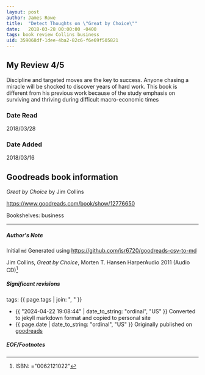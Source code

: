 ```yaml
---
layout: post
author: James Rowe
title:  "Detect Thoughts on \"Great by Choice\""
date:   2018-03-28 00:00:00 -0400
tags: book review Collins business
uid: 359068df-1dee-4ba2-82c6-f6e69f505821
---
```


<!-- highly dependent on how you personally use jekyll templates, and how you want this to show up -->
<!-- escape any jekyll keys with double brackets -->

## My Review 4/5

Discipline and targeted moves are the key to success. Anyone chasing a miracle will be shocked to discover years of hard work. This book is different from his previous work because of the study emphasis on surviving and thriving during difficult macro-economic times

### Date Read
2018/03/28

### Date Added
2018/03/16

## Goodreads book information

*Great by Choice* by Jim Collins

https://www.goodreads.com/book/show/12776650

Bookshelves: business

---

##### Author's Note

Initial `md` Generated using https://github.com/jsr6720/goodreads-csv-to-md

Jim Collins, *Great by Choice*, Morten T. Hansen HarperAudio 2011 (Audio CD)[^1]

##### Significant revisions

tags: {{ page.tags | join: ", " }} <!-- todo move this somewhere -->

- {{ "2024-04-22 19:08:44" | date_to_string: "ordinal", "US" }} Converted to jekyll markdown format and copied to personal site
- {{ page.date | date_to_string: "ordinal", "US" }} Originally published on [goodreads](https://www.goodreads.com)

##### EOF/Footnotes

[^1]: ISBN: ="0062121022"